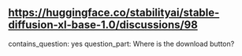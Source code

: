 ## https://huggingface.co/stabilityai/stable-diffusion-xl-base-1.0/discussions/98

contains_question: yes
question_part: Where is the download button?